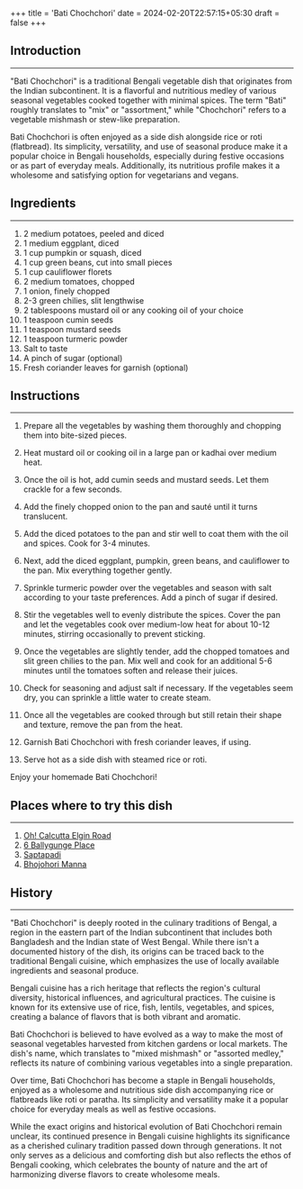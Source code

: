 +++
title = 'Bati Chochchori'
date = 2024-02-20T22:57:15+05:30
draft = false
+++

## Introduction

---

"Bati Chochchori" is a traditional Bengali vegetable dish that originates from the Indian subcontinent. It is a flavorful and nutritious medley of various seasonal vegetables cooked together with minimal spices. The term "Bati" roughly translates to "mix" or "assortment," while "Chochchori" refers to a vegetable mishmash or stew-like preparation.

Bati Chochchori is often enjoyed as a side dish alongside rice or roti (flatbread). Its simplicity, versatility, and use of seasonal produce make it a popular choice in Bengali households, especially during festive occasions or as part of everyday meals. Additionally, its nutritious profile makes it a wholesome and satisfying option for vegetarians and vegans.

## Ingredients

---

1. 2 medium potatoes, peeled and diced
2. 1 medium eggplant, diced
3. 1 cup pumpkin or squash, diced
4. 1 cup green beans, cut into small pieces
5. 1 cup cauliflower florets
6. 2 medium tomatoes, chopped
7. 1 onion, finely chopped
8. 2-3 green chilies, slit lengthwise
9. 2 tablespoons mustard oil or any cooking oil of your choice
10. 1 teaspoon cumin seeds
11. 1 teaspoon mustard seeds
12. 1 teaspoon turmeric powder
13. Salt to taste
14. A pinch of sugar (optional)
15. Fresh coriander leaves for garnish (optional)

## Instructions

---

1. Prepare all the vegetables by washing them thoroughly and chopping them into bite-sized pieces.

2. Heat mustard oil or cooking oil in a large pan or kadhai over medium heat.

3. Once the oil is hot, add cumin seeds and mustard seeds. Let them crackle for a few seconds.

4. Add the finely chopped onion to the pan and sauté until it turns translucent.

5. Add the diced potatoes to the pan and stir well to coat them with the oil and spices. Cook for 3-4 minutes.

6. Next, add the diced eggplant, pumpkin, green beans, and cauliflower to the pan. Mix everything together gently.

7. Sprinkle turmeric powder over the vegetables and season with salt according to your taste preferences. Add a pinch of sugar if desired.

8. Stir the vegetables well to evenly distribute the spices. Cover the pan and let the vegetables cook over medium-low heat for about 10-12 minutes, stirring occasionally to prevent sticking.

9. Once the vegetables are slightly tender, add the chopped tomatoes and slit green chilies to the pan. Mix well and cook for an additional 5-6 minutes until the tomatoes soften and release their juices.

10. Check for seasoning and adjust salt if necessary. If the vegetables seem dry, you can sprinkle a little water to create steam.

11. Once all the vegetables are cooked through but still retain their shape and texture, remove the pan from the heat.

12. Garnish Bati Chochchori with fresh coriander leaves, if using.

13. Serve hot as a side dish with steamed rice or roti.

Enjoy your homemade Bati Chochchori!

## Places where to try this dish

---

1. [Oh! Calcutta Elgin Road](https://maps.app.goo.gl/M6ky7vSSNZSY45to8)
2. [6 Ballygunge Place](https://maps.app.goo.gl/Y3YqagaTTHaV2G3L6)
3. [Saptapadi](https://maps.app.goo.gl/1Hc6HCKF5Lx6fU2C9)
4. [Bhojohori Manna](https://maps.app.goo.gl/14BaWixN25PGZ7t69)

## History

---

"Bati Chochchori" is deeply rooted in the culinary traditions of Bengal, a region in the eastern part of the Indian subcontinent that includes both Bangladesh and the Indian state of West Bengal. While there isn't a documented history of the dish, its origins can be traced back to the traditional Bengali cuisine, which emphasizes the use of locally available ingredients and seasonal produce.

Bengali cuisine has a rich heritage that reflects the region's cultural diversity, historical influences, and agricultural practices. The cuisine is known for its extensive use of rice, fish, lentils, vegetables, and spices, creating a balance of flavors that is both vibrant and aromatic.

Bati Chochchori is believed to have evolved as a way to make the most of seasonal vegetables harvested from kitchen gardens or local markets. The dish's name, which translates to "mixed mishmash" or "assorted medley," reflects its nature of combining various vegetables into a single preparation.

Over time, Bati Chochchori has become a staple in Bengali households, enjoyed as a wholesome and nutritious side dish accompanying rice or flatbreads like roti or paratha. Its simplicity and versatility make it a popular choice for everyday meals as well as festive occasions.

While the exact origins and historical evolution of Bati Chochchori remain unclear, its continued presence in Bengali cuisine highlights its significance as a cherished culinary tradition passed down through generations. It not only serves as a delicious and comforting dish but also reflects the ethos of Bengali cooking, which celebrates the bounty of nature and the art of harmonizing diverse flavors to create wholesome meals.
